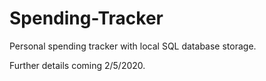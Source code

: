# Spending-Tracker
Personal spending tracker with local SQL database storage.

Further details coming 2/5/2020.